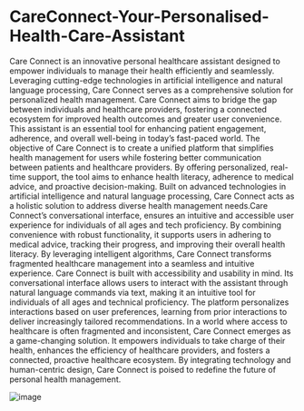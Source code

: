 # CareConnect-Your-Personalised-Health-Care-Assistant
Care Connect is an innovative personal healthcare assistant designed to empower individuals to manage their health efficiently and seamlessly. Leveraging cutting-edge technologies in artificial intelligence and natural language processing, Care Connect serves as a comprehensive solution for personalized health management.
Care Connect aims to bridge the gap between individuals and healthcare providers, fostering a connected ecosystem for improved health outcomes and greater user convenience. This assistant is an essential tool for enhancing patient engagement, adherence, and overall well-being in today’s fast-paced world.
The objective of Care Connect is to create a unified platform that simplifies health management for users while fostering better communication between patients and healthcare providers. By offering personalized, real-time support, the tool aims to enhance health literacy, adherence to medical advice, and proactive decision-making.
Built on advanced technologies in artificial intelligence and natural language processing, Care Connect acts as a holistic solution to address diverse health management needs.Care Connect’s conversational interface, ensures an intuitive and accessible user experience for individuals of all ages and tech proficiency. By combining convenience with robust functionality, it supports users in adhering to medical advice, tracking their progress, and improving their overall health literacy.
By leveraging intelligent algorithms, Care Connect transforms fragmented healthcare management into a seamless and intuitive experience. Care Connect is built with accessibility and usability in mind. Its conversational interface allows users to interact with the assistant through natural language commands via text, making it an intuitive tool for individuals of all ages and technical proficiency. The platform personalizes interactions based on user preferences, learning from prior interactions to deliver increasingly tailored recommendations. 
In a world where access to healthcare is often fragmented and inconsistent, Care Connect emerges as a game-changing solution. It empowers individuals to take charge of their health, enhances the efficiency of healthcare providers, and fosters a connected, proactive healthcare ecosystem. By integrating technology and human-centric design, Care Connect is poised to redefine the future of personal health management.

![image](https://github.com/user-attachments/assets/a9479296-d271-44ee-9618-d88fe4b17c00)

